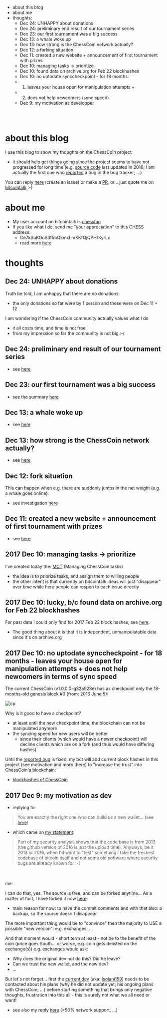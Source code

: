 * about this blog
* about me
* thoughts:
  * Dec 24: UNHAPPY about donations
  * Dec 24: preliminary end result of our tournament series
  * Dec 23: our first tournament was a big success
  * Dec 13: a whale woke up
  * Dec 13: how strong is the ChessCoin network actually?
  * Dec 12: a forking situation
  * Dec 11: created a new website + announcement of first tournament with prizes
  * Dec 10: managing tasks -> prioritize
  * Dec 10: found data on archive.org for Feb 22 blockhashes
  * Dec 10: no uptodate synccheckpoint - for 18 months: 
   * 1. leaves your house open for manipulation attempts + 
   * 2. does not help newcomers (sync speed)
  * Dec 9: my motivation as developper

<br><br>

# about this blog

I use this blog to show my thoughts on the ChessCoin project:
* it should help get things going since the project seems to have not progressed for long time (e.g. [source code](https://github.com/coinforchess/chesscoin) last updated in 2016; I am actually the first one who [reported](https://github.com/COINFORCHESS/ChessCoin/issues/1) a bug in the bug tracker; ...)

You can reply [here](https://github.com/chess-fan/thoughts/issues) (create an issue) or make a [PR](https://github.com/chess-fan/thoughts/pulls), or... just quote me on [bitcointalk](https://bitcointalk.org/index.php?topic=1510517.0) :-)

# about me
* My user account on bitcointalk is [chessfan](https://bitcointalk.org/index.php?action=profile;u=1372252)
* If you like what I do, send me "your appreciation" to this CHESS address: 
  * Ce7kSuKGoS3f5bQkmxLmXKfQjQPH1KyrLc
  * read more [here](https://chess-fan.github.io/#donate)


# thoughts

## Dec 24: UNHAPPY about donations

Truth be told, I am unhappy that there are no donations:
* the only donations so far were by 1 person and these were on Dec 11 + 12

I am wondering if the ChessCoin community actually values what I do
* it all costs time, and time is not free
* from my impression so far the community is not big :-(


## Dec 24: preliminary end result of our tournament series

* see [here](https://github.com/chess-fan/MCT/issues/14#issuecomment-353799634)

## Dec 23: our first tournament was a big success

* see the summary [here](https://github.com/chess-fan/MCT/issues/14#issuecomment-353729613)

## Dec 13: a whale woke up

* see [here](https://bitcointalk.org/index.php?topic=1510517.msg26245536#msg26245536)

## Dec 13: how strong is the ChessCoin network actually?

* see [here](https://bitcointalk.org/index.php?topic=1510517.msg26249572#msg26249572)

## Dec 12: fork situation

This can happen when e.g. there are suddenly jumps in the net weight (e.g. a whale goes online): 
* see investigation [here](https://github.com/chess-fan/MCT/issues/15)

## Dec 11: created a new website + announcement of first tournament with prizes

* see [here](https://bitcointalk.org/index.php?topic=1510517.msg26137880#msg26137880)

## 2017 Dec 10: managing tasks -> prioritize

I've created today the: [MCT](https://github.com/chess-fan/MCT) (Managing ChessCoin tasks)
* the idea is to priorize tasks, and assign them to willing people
* the other intent is that currently on bitcointalk ideas will just "disappear" over time while here people can respon to each issue directly

## 2017 Dec 10: lucky, b/c found data on archive.org for Feb 22 blockhashes

For past data I could only find for 2017 Feb 22 block hashes, see [here](https://github.com/chess-fan/blockhashes-of-ChessCoin/issues/1).
* The good thing about it is that it is independent, unmanipulatable data since it's on archive.org


## 2017 Dec 10: no uptodate synccheckpoint - for 18 months - leaves your house open for manipulation attempts + does not help newcomers in terms of sync speed

The current ChessCoin (v1.0.0.0-g32a928e) has as checkpoint only the 18-months-old genesis block #0 (from: 2016 June 5):

![cp](https://user-images.githubusercontent.com/34405095/33800354-b02b1f50-dd3e-11e7-9aed-5d61f48e9b89.png)

Why is it good to have a checkpoint?
* at least until the new checkpoint time, the blockchain can not be manipulated anymore
* the syncing speed for new users will be better 
  * since their clients (which would have a newer checkpoint) will decline clients which are on a fork (and thus would have differing hashes)

Until the [reported bug](https://github.com/COINFORCHESS/ChessCoin/issues/1) is fixed, my bot will add current block hashes in this project (see motivation and more there) to "increase the trust" into ChessCoin's blockchain:
* [blockhashes of ChessCoin](https://github.com/chess-fan/blockhashes-of-ChessCoin)



## 2017 Dec 9: my motivation as dev

- replying to:
 > You are exactly the right one who can build us a new wallet... (see [here](https://bitcointalk.org/index.php?topic=1510517.msg26045773#msg26045773))
 - which came on [my statement](https://bitcointalk.org/index.php?topic=1510517.msg26031156#msg26031156):
 > Part of my security analysis shows that the code base is from 2013 (the github version of 2016 is just the upload time).
Anyways, be it 2013 or 2016, when I'd want to "test" something I take the freshest codebase of bitcoin itself and not some old software where security bugs are already known for :-(

<br><br>
me:

I can do that, yes. The source is free, and can be forked anytime...
As a matter of fact, I have forked it now [here](https://github.com/chess-fan/ChessCoin_source)
* main reason for now: to have the commit comments and with that also: a backup, so the source doesn't disappear

The more important thing would be to "convince" then the majority to USE a possible "new version": e.g. exchanges, ...

And that moment would - short term at least - not be to the benefit of the coin (price goes South... or worse, e.g. coin gets delisted on the exchange(s))
e.g. exchanges would ask: 
* Why does the original dev not do this? Did he leave?
* Can we trust the new wallet, and the new dev?
* ...

But let's not forget... first the [current dev](https://github.com/COINFORCHESS) (aka: [Isolani159](https://bitcointalk.org/index.php?action=profile;u=745892)) needs to be contacted about his plans (why he did not update yet; his ongoing plans with ChessCoin; ...) before starting something that brings only negative thoughts, frustration into this all - this is surely not what we all need or want!
* see also my reply [here](https://bitcointalk.org/index.php?topic=1510517.msg26249114#msg26249114) (>50% network support, ...)
